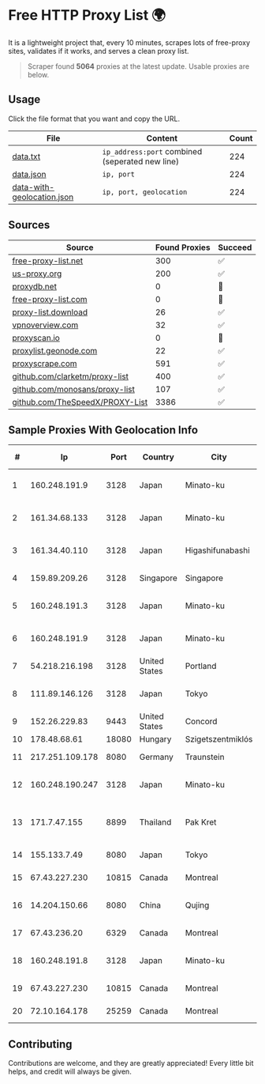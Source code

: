
# Free HTTP Proxy List 🌍

It is a lightweight project that, every 10 minutes, scrapes lots of free-proxy sites, validates if it works, and serves a clean proxy list.


> Scraper found **5064** proxies at the latest update. Usable proxies are below.

## Usage

Click the file format that you want and copy the URL.


|File|Content|Count|
|----|-------|-----|
|[data.txt](https://raw.githubusercontent.com/themiralay/Proxy-List-World/master/data.txt)|`ip_address:port` combined (seperated new line)|224|
|[data.json](https://raw.githubusercontent.com/themiralay/Proxy-List-World/master/data.json)|`ip, port`|224|
|[data-with-geolocation.json](https://raw.githubusercontent.com/themiralay/Proxy-List-World/master/data-with-geolocation.json)|`ip, port, geolocation`|224|

## Sources

|Source|Found Proxies|Succeed|
|------|-------------|-------|
|[free-proxy-list.net](https://free-proxy-list.net)|300|✅|
|[us-proxy.org](https://www.us-proxy.org)|200|✅|
|[proxydb.net](http://proxydb.net)|0|🚫|
|[free-proxy-list.com](https://free-proxy-list.com/?page=&port=&type%5B%5D=http&type%5B%5D=https&up_time=0&search=Search)|0|🚫|
|[proxy-list.download](https://www.proxy-list.download/HTTP)|26|✅|
|[vpnoverview.com](https://vpnoverview.com/privacy/anonymous-browsing/free-proxy-servers)|32|✅|
|[proxyscan.io](https://www.proxyscan.io)|0|🚫|
|[proxylist.geonode.com](https://proxylist.geonode.com/api/proxy-list?limit=300&page=1&sort_by=lastChecked&sort_type=desc&protocols=http,https)|22|✅|
|[proxyscrape.com](https://api.proxyscrape.com/v2/?request=displayproxies&protocol=http&timeout=10000&country=all&ssl=all&anonymity=all)|591|✅|
|[github.com/clarketm/proxy-list](https://raw.githubusercontent.com/clarketm/proxy-list/master/proxy-list-raw.txt)|400|✅|
|[github.com/monosans/proxy-list](https://raw.githubusercontent.com/monosans/proxy-list/main/proxies/http.txt)|107|✅|
|[github.com/TheSpeedX/PROXY-List](https://raw.githubusercontent.com/TheSpeedX/PROXY-List/master/http.txt)|3386|✅|


## Sample Proxies With Geolocation Info

|#|Ip|Port|Country|City|Internet Service Provider|
|-|--|----|-------|----|-------------------------|
|1|160.248.191.9|3128|Japan|Minato-ku|NTT PC Communications, Inc.|
|2|161.34.68.133|3128|Japan|Minato-ku|NTT PC Communications, Inc.|
|3|161.34.40.110|3128|Japan|Higashifunabashi|NTT PC Communications, Inc.|
|4|159.89.209.26|3128|Singapore|Singapore|DigitalOcean, LLC|
|5|160.248.191.3|3128|Japan|Minato-ku|NTT PC Communications, Inc.|
|6|160.248.191.9|3128|Japan|Minato-ku|NTT PC Communications, Inc.|
|7|54.218.216.198|3128|United States|Portland|Amazon.com, Inc.|
|8|111.89.146.126|3128|Japan|Tokyo|NTT PC Communications, Inc.|
|9|152.26.229.83|9443|United States|Concord|MCNC|
|10|178.48.68.61|18080|Hungary|Szigetszentmiklós|UPC|
|11|217.251.109.178|8080|Germany|Traunstein|Deutsche Telekom AG|
|12|160.248.190.247|3128|Japan|Minato-ku|NTT PC Communications, Inc.|
|13|171.7.47.155|8899|Thailand|Pak Kret|Triple T Broadband Public Company Limited|
|14|155.133.7.49|8080|Japan|Tokyo|Contabo Asia Private Limited|
|15|67.43.227.230|10815|Canada|Montreal|GloboTech Communications|
|16|14.204.150.66|8080|China|Qujing|China Unicom Yunnan Province Network|
|17|67.43.236.20|6329|Canada|Montreal|GloboTech Communications|
|18|160.248.191.8|3128|Japan|Minato-ku|NTT PC Communications, Inc.|
|19|67.43.227.230|10815|Canada|Montreal|GloboTech Communications|
|20|72.10.164.178|25259|Canada|Montreal|GloboTech Communications|



## Contributing

Contributions are welcome, and they are greatly appreciated! Every
little bit helps, and credit will always be given.

